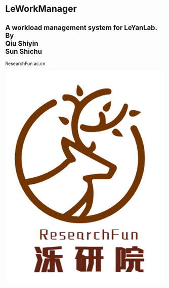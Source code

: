 # LeWorkManager
A workload management system for LeYanLab.  
By  
Qiu Shiyin  
Sun Shichu
---
ResearchFun.ac.cn

![image](https://github.com/Sishxo/LeWorkManager/blob/V2.0/img/logreg/background.jpg)
